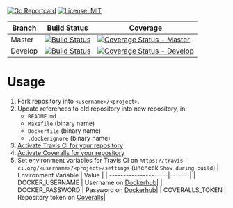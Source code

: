 [![Go Reportcard](https://goreportcard.com/badge/github.com/tommartensen/go-ci-sample)](https://goreportcard.com/report/github.com/tommartensen/go-ci-sample) [![License: MIT](https://img.shields.io/badge/License-MIT-blue.svg)](https://github.com/tommartensen/go-ci-sample)

|Branch|Build Status|Coverage|
|------|------------|--------|
|Master|[![Build Status](https://travis-ci.org/tommartensen/go-ci-sample.svg?branch=master)](https://travis-ci.org/tommartensen/go-ci-sample)|[![Coverage Status - Master](https://coveralls.io/repos/github/tommartensen/go-ci-sample/badge.svg?branch=master)](https://coveralls.io/github/tommartensen/go-ci-sample?branch=master)|
|Develop|[![Build Status](https://travis-ci.org/tommartensen/go-ci-sample.svg?branch=develop)](https://travis-ci.org/tommartensen/go-ci-sample)|[![Coverage Status - Develop](https://coveralls.io/repos/github/tommartensen/go-ci-sample/badge.svg?branch=develop)](https://coveralls.io/github/tommartensen/go-ci-sample?branch=develop)|

# Usage
1. Fork repository into `<username>/<project>`.
1. Update references to old repository into new repository, in:
	* `README.md`
	* `Makefile` (binary name)
	* `Dockerfile` (binary name)
	* `.dockerignore` (binary name)
1. [Activate Travis CI for your repository](https://travis-ci.org/)
1. [Activate Coveralls for your repository](https://coveralls.io/)
1. Set environment variables for Travis CI on `https://travis-ci.org/<username>/<project>/settings` (uncheck `Show during build`)
	| Environment Variable | Value |
	| ---------------------|-------|
	| DOCKER_USERNAME      | Username on [Dockerhub](https://hub.docker.com)|
	| DOCKER_PASSWORD      | Password on [Dockerhub](https://hub.docker.com)|
	| COVERALLS_TOKEN      | Repository token on [Coveralls](https://coveralls.io)|
